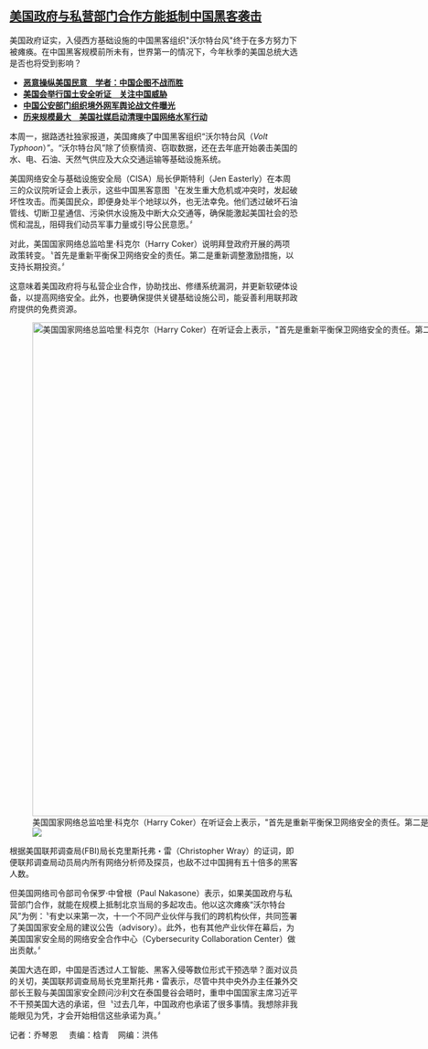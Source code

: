 <!--1706749200000-->
[美国政府与私营部门合作方能抵制中国黑客袭击](https://www.rfa.org/mandarin/yataibaodao/junshiwaijiao/lu-01312024132542.html)
------

<p>美国政府证实，入侵西方基础设施的中国黑客组织"沃尔特台风"终于在多方努力下被瘫痪。在中国黑客规模前所未有，世界第一的情况下，今年秋季的美国总统大选是否也将受到影响？</p><ul><li><a href="https://www.rfa.org/mandarin/yataibaodao/junshiwaijiao/tj-09272023122150.html"><strong>恶意操纵美国民意　学者：中国企图不战而胜</strong></a></li><li><a href="https://www.rfa.org/mandarin/yataibaodao/junshiwaijiao/cm-05232023115431.html"><strong>美国会举行国土安全听证　关注中国威胁</strong></a></li><li><strong><a href="https://www.rfa.org/mandarin/yataibaodao/meiti/hx2-05252023103557.html">中国公安部门组织境外网军舆论战文件曝光</a></strong><strong><a href="https://www.rfa.org/mandarin/pinglun/chengxiaonong/cxn-08262022140004.html"></a></strong></li><li><strong><a href="https://www.rfa.org/mandarin/yataibaodao/meiti/jw-08292023114730.html">历来规模最大　美国社媒启动清理中国网络水军行动</a></strong></li></ul><p><span style="font-weight: 400;">本周一，据路透社独家报道，美国瘫痪了中国黑客组织“沃尔特台风（</span><i><span style="font-weight: 400;">Volt Typhoon</span></i><span style="font-weight: 400;">）”。“沃尔特台风”除了侦察情资、窃取数据，还在去年底开始袭击美国的水、电、石油、天然气供应及大众交通运输等基础设施</span><span style="font-weight: 400;">系统。</span></p><p><span style="font-weight: 400;">美国网络安全与基础设施安全局（CISA）局长伊斯特利（Jen Easterly）在本周三的众议院听证会上表示，这些中国黑客意图〝在发生重大危机或冲突时，发起破坏性攻击。而美国民众，即便身处半个地球以外，也无法幸免。他们透过破坏石油管线、切断卫星通信、污染供水设施及中断大众交通等，确保能激起美国社会的恐慌和混乱，阻碍我们动员军事力量或引导公民意愿。〞</span></p><p><span style="font-weight: 400;">对此，美国国家网络总监哈里·科克尔（Harry Coker）说明拜登政府开展的两项政策转变。〝首先是重新平衡保卫网络安全的责任。第二是重新调整激励措施，以支持长期投资。〞</span></p><p><span style="font-weight: 400;">这意味着美国政府将与私营企业合作，协助找出、修缮系统漏洞，并更新软硬体设备，以提高网络安全。此外，也要确保提供关键基础设施</span><span style="font-weight: 400;">公司，能妥善利用联邦政府提供的免费资源。</span></p><p><span style="font-weight: 400;"><figure class="image-richtext image-inline captioned" style="width:1296px;"><img alt='美国国家网络总监哈里·科克尔（Harry Coker）在听证会上表示，"首先是重新平衡保卫网络安全的责任。第二是重新调整激励措施，以支持长期投资"。（视频截图/www.dropbox.com）' height="864" src="https://www.rfa.org/mandarin/yataibaodao/junshiwaijiao/lu-01312024132542.html/coker.jpg/@@images/f23ed01e-86e3-4730-8f8b-b8352a786395.jpeg" title="Coker.jpg" width="1296"/><figcaption class="image-caption">美国国家网络总监哈里·科克尔（Harry Coker）在听证会上表示，"首先是重新平衡保卫网络安全的责任。第二是重新调整激励措施，以支持长期投资"。（视频截图/www.dropbox.com）</figcaption><small></small><div id="zoomattribute"><a data-caption='美国国家网络总监哈里·科克尔（Harry Coker）在听证会上表示，"首先是重新平衡保卫网络安全的责任。第二是重新调整激励措施，以支持长期投资"。（视频截图/www.dropbox.com）' data-fancybox="" href="https://www.rfa.org/mandarin/yataibaodao/junshiwaijiao/lu-01312024132542.html/coker.jpg" id="single_image" title='美国国家网络总监哈里·科克尔（Harry Coker）在听证会上表示，"首先是重新平衡保卫网络安全的责任。第二是重新调整激励措施，以支持长期投资"。（视频截图/www.dropbox.com）'><img src="/++plone++rfa-resources/img/icon-zoom.png"/></a></div></figure></span></p><p><span style="font-weight: 400;">根据</span><span style="font-weight: 400;">美国联邦调查局(FBI)局长克里斯托弗・雷（Christopher Wray）的证词，即便联邦调查局动员局内所有网络分析师及探员，也敌不过中国拥有五十倍多的黑客人数。</span></p><p><span style="font-weight: 400;">但</span><span style="font-weight: 400;">美国网络司令部司令保罗</span><span style="font-weight: 400;">‧中曾根（Paul Nakasone）表示，如果</span><span style="font-weight: 400;">美国政府与私营部门合作，就能在规模上抵制北京当局的多起攻击。他以这次瘫痪“沃尔特台风”为例：〝有史以来第一次，十一个不同产业伙伴与我们的跨机构伙伴，共同签署了美国国家安全局的建议公告（advisory</span><span style="font-weight: 400;">）</span><span style="font-weight: 400;">。此外，也有其他产业伙伴在幕后，为美国国家安全局的网络安全合作中心（Cybersecurity Collaboration Center）做出贡献。〞</span></p><p><span style="font-weight: 400;">美国大选在即，中国是否透过人工智能、黑客入侵等数位形式干预选举？面对议员的关切，</span><span style="font-weight: 400;">美国联邦调查局局长克里斯托弗・雷表示</span><span style="font-weight: 400;">，尽管中共中央外办主任兼外交部长王毅与美国国家安全顾问沙利文在泰国曼谷会晤时，重申中国国家主席习近平不干预美国大选的承诺，但〝过去几年，中国政府也承诺了很多事情。我想除非我能眼见为凭，才会开始相信这些承诺为真。〞</span></p><p><span style="font-weight: 400;">记者：乔琴恩     责编：梒青    网编：洪伟</span><strong></strong></p>
